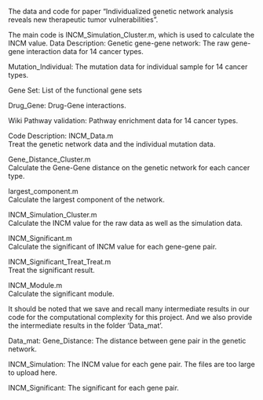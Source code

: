 The data and code for paper “Individualized genetic network analysis reveals new therapeutic tumor vulnerabilities”.

The main code is INCM_Simulation_Cluster.m, which is used to calculate the INCM value. 
Data Description:
Genetic gene-gene network: 
The raw gene-gene interaction data for 14 cancer types.

Mutation_Individual:
The mutation data for individual sample for 14 cancer types.

Gene Set:
List of the functional gene sets

Drug_Gene:
Drug-Gene interactions.

Wiki Pathway validation:
Pathway enrichment data for 14 cancer types.

Code Description:
INCM_Data.m    
Treat the genetic network data and the individual mutation data.

Gene_Distance_Cluster.m   
Calculate the Gene-Gene distance on the genetic network for each cancer type.

largest_component.m  
Calculate the largest component of the network.

INCM_Simulation_Cluster.m  
Calculate the INCM value for the raw data as well as the simulation data. 

INCM_Significant.m   
Calculate the significant of INCM value for each gene-gene pair.

INCM_Significant_Treat_Treat.m   
Treat the significant result.

INCM_Module.m  
Calculate the significant module.

It should be noted that we save and recall many intermediate results in our code for the computational complexity for this project. And we also provide the intermediate results in the folder ‘Data_mat’. 

Data_mat:
Gene_Distance:
The distance between gene pair in the genetic network. 

INCM_Simulation:
The INCM value for each gene pair. The files are too large to upload here. 

INCM_Significant:
The significant for each gene pair. 

